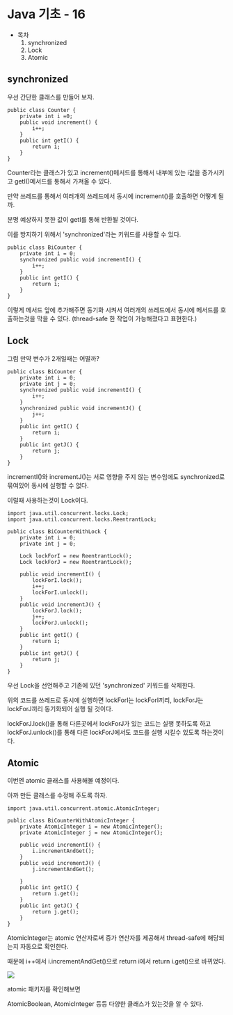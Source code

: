 # Java 기초 - 16

- 목차
    1. synchronized
    2. Lock
    3. Atomic

## synchronized

우선 간단한 클래스를 만들어 보자.

```
public class Counter {
    private int i =0;
    public void increment() {
        i++;
    }
    public int getI() {
        return i;
    }
}
```

Counter라는 클래스가 있고 increment()메서드를 통해서 내부에 있는 i값을 증가시키고 getI()메서드를 통해서 가져올 수 있다.

만약 쓰레드를 통해서 여러개의 쓰레드에서 동시에 increment()를 호출하면 어떻게 될까.

분명 예상하지 못한 값이 getI를 통해 반환될 것이다.

이를 방지하기 위해서 'synchronized'라는 키워드를 사용할 수 있다.

```
public class BiCounter {
    private int i = 0;
    synchronized public void incrementI() {
        i++;
    }
    public int getI() {
        return i;
    }
}
```

이렇게 메서드 앞에 추가해주면 동기화 시켜서 여러개의 쓰레드에서 동시에 메서드를 호출하는것을 막을 수 있다.
(thread-safe 한 작업이 가능해졌다고 표현한다.)

## Lock

그럼 만약 변수가 2개일때는 어떨까?

```
public class BiCounter {
    private int i = 0;
    private int j = 0;
    synchronized public void incrementI() {
        i++;
    }
    synchronized public void incrementJ() {
        j++;
    }
    public int getI() {
        return i;
    }
    public int getJ() {
        return j;
    }
}
```

incrementI()와 incrementJ()는 서로 영향을 주지 않는 변수임에도 synchronized로 묶여있어 동시에 실행할 수 없다.

이럴때 사용하는것이 Lock이다.

```
import java.util.concurrent.locks.Lock;
import java.util.concurrent.locks.ReentrantLock;

public class BiCounterWithLock {
    private int i = 0;
    private int j = 0;

    Lock lockForI = new ReentrantLock();
    Lock lockForJ = new ReentrantLock();

    public void incrementI() {
        lockForI.lock();
        i++;
        lockForI.unlock();
    }
    public void incrementJ() {
        lockForJ.lock();
        j++;
        lockForJ.unlock();
    }
    public int getI() {
        return i;
    }
    public int getJ() {
        return j;
    }
}
```

우선 Lock을 선언해주고 기존에 있던 'synchronized' 키워드를 삭제한다.

위의 코드를 쓰레드로 동시에 실행하면 lockForI는 lockForI끼리, lockForJ는 lockForJ끼리 동기화되어 실행 될 것이다.

lockForJ.lock()을 통해 다른곳에서 lockForJ가 있는 코드는 실행 못하도록 하고 lockForJ.unlock()를 통해 다른 lockForJ에서도 코드를 실행 시킬수 있도록 하는것이다.

## Atomic

이번엔 atomic 클래스를 사용해볼 예정이다.

아까 만든 클래스를 수정해 주도록 하자.

```
import java.util.concurrent.atomic.AtomicInteger;

public class BiCounterWithAtomicInteger {
    private AtomicInteger i = new AtomicInteger();
    private AtomicInteger j = new AtomicInteger();

    public void incrementI() {
        i.incrementAndGet();
    }
    public void incrementJ() {
        j.incrementAndGet();

    }
    public int getI() {
        return i.get();
    }
    public int getJ() {
        return j.get();
    }
}
```

AtomicInteger는 atomic 연산자로써 증가 연산자를 제공해서 thread-safe에 해당되는지 자동으로 확인한다.

때문에 i++에서 i.incrementAndGet()으로 return i에서 return i.get()으로 바뀌었다.

![](https://velog.velcdn.com/images/deonii/post/07cbb9a0-d9d0-4c03-aa33-330d4a61638f/image.png)

atomic 패키지를 확인해보면

AtomicBoolean, AtomicInteger 등등 다양한 클래스가 있는것을 알 수 있다.

